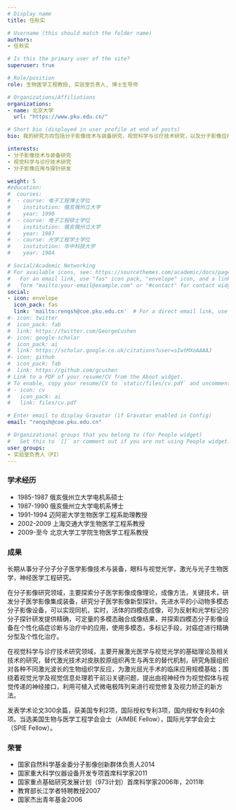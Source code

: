 ```yaml
---
# Display name
title: 任秋实

# Username (this should match the folder name)
authors:
- 任秋实

# Is this the primary user of the site?
superuser: true

# Role/position
role: 生物医学工程教授, 实验室负责人, 博士生导师

# Organizations/Affiliations
organizations:
- name: 北京大学
  url: "https://www.pku.edu.cn/"

# Short bio (displayed in user profile at end of posts)
bio: 我的研究方向包括分子影像技术与装备研究，视觉科学与诊疗技术研究，以及分子影像应用与探针研发等。

interests:
- 分子影像技术与装备研究
- 视觉科学与诊疗技术研究
- 分子影像应用与探针研发

weight: 5
#education:
#  courses:
#  - course: 电子工程博士学位
#    institution: 俄亥俄州立大学
#    year: 1990
#  - course: 电子工程硕士学位
#    institution: 俄亥俄州立大学
#    year: 1987
#  - course: 光学工程学士学位
#    institution: 华中科技大学
#    year: 1984

# Social/Academic Networking
# For available icons, see: https://sourcethemes.com/academic/docs/page-builder/#icons
#   For an email link, use "fas" icon pack, "envelope" icon, and a link in the
#   form "mailto:your-email@example.com" or "#contact" for contact widget.
social:
- icon: envelope
  icon_pack: fas
  link: 'mailto:renqsh@coe.pku.edu.cn'  # For a direct email link, use "mailto:test@example.org".
#- icon: twitter
#  icon_pack: fab
#  link: https://twitter.com/GeorgeCushen
#- icon: google-scholar
#  icon_pack: ai
#  link: https://scholar.google.co.uk/citations?user=sIwtMXoAAAAJ
#- icon: github
#  icon_pack: fab
#  link: https://github.com/gcushen
# Link to a PDF of your resume/CV from the About widget.
# To enable, copy your resume/CV to `static/files/cv.pdf` and uncomment the lines below.
# - icon: cv
#   icon_pack: ai
#   link: files/cv.pdf

# Enter email to display Gravatar (if Gravatar enabled in Config)
email: "renqsh@coe.pku.edu.cn"

# Organizational groups that you belong to (for People widget)
#   Set this to `[]` or comment out if you are not using People widget.
user_groups:
- 实验室负责人（PI）
---
```


### 学术经历
- 1985-1987 俄亥俄州立大学电机系硕士
- 1987-1990 俄亥俄州立大学电机系博士
- 1991-1994 迈阿密大学生物医学工程系助理教授
- 2002-2009 上海交通大学生物医学工程系教授
- 2009-至今 北京大学工学院生物医学工程系教授

### 成果
长期从事分子分子分子医学影像技术与装备，眼科与视觉光学，激光与光子生物医学，神经医学工程研究。

在分子影像研究领域，主要探索分子医学影像成像理论，成像方法，关键技术，研发分子医学影像集成装备，研究分子医学影像新型探针。先进水平的小动物多模态分子影像设备，可以实现同机，实时，活体的四模态成像，可为反射和光学标记的分子探针研发提供精确，可定量的多模态融合成像结果，并探索四模态分子影像设备在个性化癌症诊断与治疗中的应用，使用多模态，多标记手段，对癌症进行精确分型及个性化治疗。 

在视觉科学与诊疗技术研究领域，主要开展激光医学与视觉光学的基础理论及相关技术的研究，替代激光技术对皮肤胶原组织再生与再生的替代机制，研究角膜组织对各种不同激光波长的生物组织学反应，为激光屈光手术的临床应用规模基础；围绕着视觉光学及视觉信息处理若干前沿关键问题，提出由视神经作为视觉假体与视觉传递的神经接口，利用可植入式微电极阵列来进行视觉修复及视力矫正的新方法。

发表学术论文300余篇，获美国专利2项，国际授权专利3项，国内授权专利40余项。当选美国生物与医学工程学会会士（AIMBE Fellow），国际光学学会会士（SPIE Fellow）。

### 荣誉
- 国家自然科学基金委分子影像创新群体负责人2014
- 国家重大科学仪器设备开发专项首席科学家2011
- 国家重点基础研究发展计划（973计划）首席科学家2006年，2011年
- 教育部长江学者特聘教授2007
- 国家杰出青年基金2006